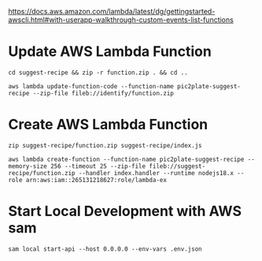 https://docs.aws.amazon.com/lambda/latest/dg/gettingstarted-awscli.html#with-userapp-walkthrough-custom-events-list-functions

# Update AWS Lambda Function

`cd suggest-recipe && zip -r function.zip . && cd ..`

`aws lambda update-function-code --function-name pic2plate-suggest-recipe --zip-file fileb://identify/function.zip`

# Create AWS Lambda Function

`zip suggest-recipe/function.zip suggest-recipe/index.js`

`aws lambda create-function --function-name pic2plate-suggest-recipe --memory-size 256 --timeout 25 --zip-file fileb://suggest-recipe/function.zip --handler index.handler --runtime nodejs18.x --role arn:aws:iam::265131218627:role/lambda-ex`

# Start Local Development with AWS sam

`sam local start-api --host 0.0.0.0 --env-vars .env.json`
